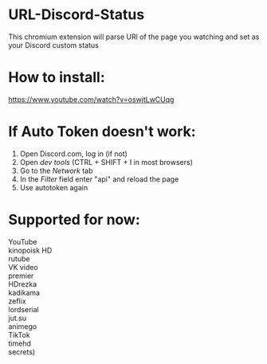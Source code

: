 # URL-Discord-Status
This chromium extension will parse URl of the page you watching and set as your Discord custom status
# How to install:
https://www.youtube.com/watch?v=oswjtLwCUqg 
# If Auto Token doesn't work:
1. Open Discord.com, log in (if not)
2. Open *dev tools* (CTRL + SHIFT + I in most browsers)
3. Go to the *Network* tab
4. In the *Filter* field enter "api" and reload the page
5. Use autotoken again
# Supported for now:
YouTube  
kinopoisk HD  
rutube  
VK video  
premier  
HDrezka  
kadikama  
zeflix  
lordserial  
jut.su  
animego  
TikTok  
timehd  
secrets)
